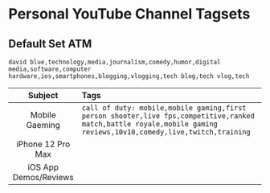 # Personal YouTube Channel Tagsets

## Default Set ATM

`david blue,technology,media,journalism,comedy,humor,digital media,software,computer hardware,ios,smartphones,blogging,vlogging,tech blog,tech vlog,tech`

|        Subject        | Tags                                                         |
| :-------------------: | :----------------------------------------------------------- |
|    Mobile Gaeming     | `call of duty: mobile,mobile gaming,first person shooter,live fps,competitive,ranked match,battle royale,mobile gaming reviews,10v10,comedy,live,twitch,training` |
|   iPhone 12 Pro Max   |                                                              |
| iOS App Demos/Reviews |                                                              |

